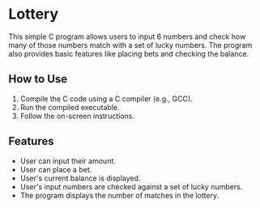 # Lottery

This simple C program allows users to input 6 numbers and check how many of those numbers match with a set of lucky numbers. The program also provides basic features like placing bets and checking the balance.

## How to Use

1. Compile the C code using a C compiler (e.g., GCC).
2. Run the compiled executable.
3. Follow the on-screen instructions.

## Features

- User can input their amount.
- User can place a bet.
- User's current balance is displayed.
- User's input numbers are checked against a set of lucky numbers.
- The program displays the number of matches in the lottery.

